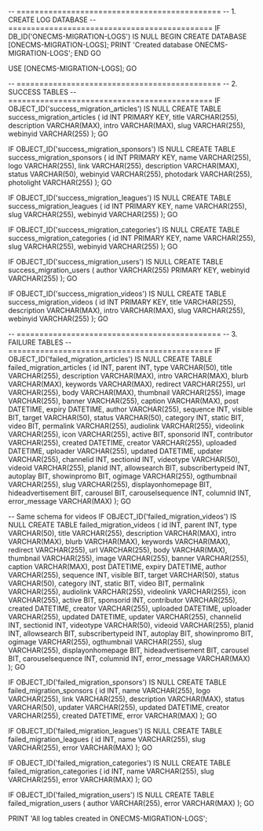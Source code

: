 -- =============================================
-- 1. CREATE LOG DATABASE
-- =============================================
IF DB_ID('ONECMS-MIGRATION-LOGS') IS NULL
BEGIN
CREATE DATABASE [ONECMS-MIGRATION-LOGS];
PRINT 'Created database ONECMS-MIGRATION-LOGS';
END
GO

USE [ONECMS-MIGRATION-LOGS];
GO

-- =============================================
-- 2. SUCCESS TABLES
-- =============================================
IF OBJECT_ID('success_migration_articles') IS NULL
CREATE TABLE success_migration_articles (
id INT PRIMARY KEY,
title VARCHAR(255),
description VARCHAR(MAX),
intro VARCHAR(MAX),
slug VARCHAR(255),
webinyid VARCHAR(255)
);
GO

IF OBJECT_ID('success_migration_sponsors') IS NULL
CREATE TABLE success_migration_sponsors (
id INT PRIMARY KEY,
name VARCHAR(255),
logo VARCHAR(255),
link VARCHAR(255),
description VARCHAR(MAX),
status VARCHAR(50),
webinyid VARCHAR(255),
photodark VARCHAR(255),
photolight VARCHAR(255)
);
GO

IF OBJECT_ID('success_migration_leagues') IS NULL
CREATE TABLE success_migration_leagues (
id INT PRIMARY KEY,
name VARCHAR(255),
slug VARCHAR(255),
webinyid VARCHAR(255)
);
GO

IF OBJECT_ID('success_migration_categories') IS NULL
CREATE TABLE success_migration_categories (
id INT PRIMARY KEY,
name VARCHAR(255),
slug VARCHAR(255),
webinyid VARCHAR(255)
);
GO

IF OBJECT_ID('success_migration_users') IS NULL
CREATE TABLE success_migration_users (
author VARCHAR(255) PRIMARY KEY,
webinyid VARCHAR(255)
);
GO

IF OBJECT_ID('success_migration_videos') IS NULL
CREATE TABLE success_migration_videos (
id INT PRIMARY KEY,
title VARCHAR(255),
description VARCHAR(MAX),
intro VARCHAR(MAX),
slug VARCHAR(255),
webinyid VARCHAR(255)
);
GO

-- =============================================
-- 3. FAILURE TABLES
-- =============================================
IF OBJECT_ID('failed_migration_articles') IS NULL
CREATE TABLE failed_migration_articles (
id INT,
parent INT,
type VARCHAR(50),
title VARCHAR(255),
description VARCHAR(MAX),
intro VARCHAR(MAX),
blurb VARCHAR(MAX),
keywords VARCHAR(MAX),
redirect VARCHAR(255),
url VARCHAR(255),
body VARCHAR(MAX),
thumbnail VARCHAR(255),
image VARCHAR(255),
banner VARCHAR(255),
caption VARCHAR(MAX),
post DATETIME,
expiry DATETIME,
author VARCHAR(255),
sequence INT,
visible BIT,
target VARCHAR(50),
status VARCHAR(50),
category INT,
static BIT,
video BIT,
permalink VARCHAR(255),
audiolink VARCHAR(255),
videolink VARCHAR(255),
icon VARCHAR(255),
active BIT,
sponsorid INT,
contributor VARCHAR(255),
created DATETIME,
creator VARCHAR(255),
uploaded DATETIME,
uploader VARCHAR(255),
updated DATETIME,
updater VARCHAR(255),
channelid INT,
sectionid INT,
videotype VARCHAR(50),
videoid VARCHAR(255),
planid INT,
allowsearch BIT,
subscribertypeid INT,
autoplay BIT,
showinpromo BIT,
ogimage VARCHAR(255),
ogthumbnail VARCHAR(255),
slug VARCHAR(255),
displayonhomepage BIT,
hideadvertisement BIT,
carousel BIT,
carouselsequence INT,
columnid INT,
error_message VARCHAR(MAX)
);
GO

-- Same schema for videos
IF OBJECT_ID('failed_migration_videos') IS NULL
CREATE TABLE failed_migration_videos (
id INT,
parent INT,
type VARCHAR(50),
title VARCHAR(255),
description VARCHAR(MAX),
intro VARCHAR(MAX),
blurb VARCHAR(MAX),
keywords VARCHAR(MAX),
redirect VARCHAR(255),
url VARCHAR(255),
body VARCHAR(MAX),
thumbnail VARCHAR(255),
image VARCHAR(255),
banner VARCHAR(255),
caption VARCHAR(MAX),
post DATETIME,
expiry DATETIME,
author VARCHAR(255),
sequence INT,
visible BIT,
target VARCHAR(50),
status VARCHAR(50),
category INT,
static BIT,
video BIT,
permalink VARCHAR(255),
audiolink VARCHAR(255),
videolink VARCHAR(255),
icon VARCHAR(255),
active BIT,
sponsorid INT,
contributor VARCHAR(255),
created DATETIME,
creator VARCHAR(255),
uploaded DATETIME,
uploader VARCHAR(255),
updated DATETIME,
updater VARCHAR(255),
channelid INT,
sectionid INT,
videotype VARCHAR(50),
videoid VARCHAR(255),
planid INT,
allowsearch BIT,
subscribertypeid INT,
autoplay BIT,
showinpromo BIT,
ogimage VARCHAR(255),
ogthumbnail VARCHAR(255),
slug VARCHAR(255),
displayonhomepage BIT,
hideadvertisement BIT,
carousel BIT,
carouselsequence INT,
columnid INT,
error_message VARCHAR(MAX)
);
GO

IF OBJECT_ID('failed_migration_sponsors') IS NULL
CREATE TABLE failed_migration_sponsors (
id INT,
name VARCHAR(255),
logo VARCHAR(255),
link VARCHAR(255),
description VARCHAR(MAX),
status VARCHAR(50),
updater VARCHAR(255),
updated DATETIME,
creator VARCHAR(255),
created DATETIME,
error VARCHAR(MAX)
);
GO

IF OBJECT_ID('failed_migration_leagues') IS NULL
CREATE TABLE failed_migration_leagues (
id INT,
name VARCHAR(255),
slug VARCHAR(255),
error VARCHAR(MAX)
);
GO

IF OBJECT_ID('failed_migration_categories') IS NULL
CREATE TABLE failed_migration_categories (
id INT,
name VARCHAR(255),
slug VARCHAR(255),
error VARCHAR(MAX)
);
GO

IF OBJECT_ID('failed_migration_users') IS NULL
CREATE TABLE failed_migration_users (
author VARCHAR(255),
error VARCHAR(MAX)
);
GO

PRINT 'All log tables created in ONECMS-MIGRATION-LOGS';
